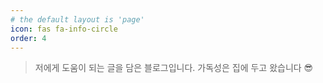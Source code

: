 ```yaml
---
# the default layout is 'page'
icon: fas fa-info-circle
order: 4
---
```

> 저에게 도움이 되는 글을 담은 블로그입니다. 가독성은 집에 두고 왔습니다 😎
